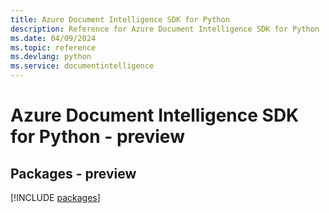 ```yaml
---
title: Azure Document Intelligence SDK for Python
description: Reference for Azure Document Intelligence SDK for Python
ms.date: 04/09/2024
ms.topic: reference
ms.devlang: python
ms.service: documentintelligence
---
```

# Azure Document Intelligence SDK for Python - preview
## Packages - preview
[!INCLUDE [packages](document-intelligence-index.md)]